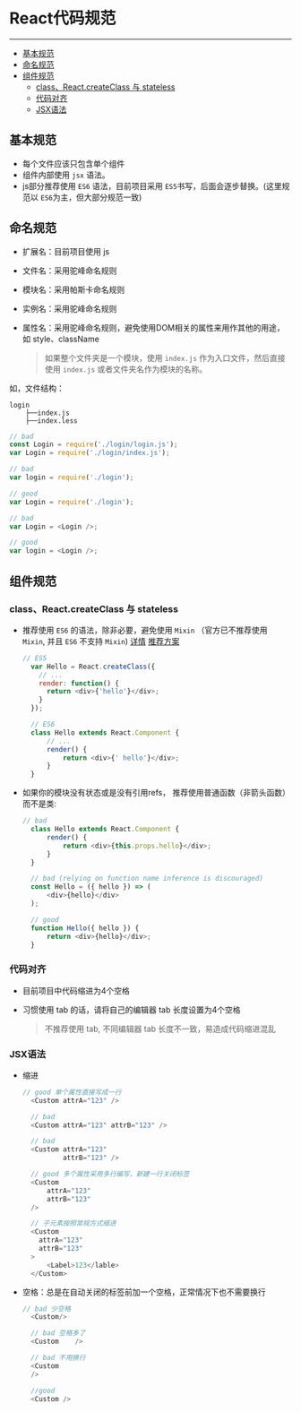 # React代码规范
---

<!-- TOC depthFrom:2 depthTo:3 withLinks:1 updateOnSave:1 orderedList:0 -->

- [基本规范](#基本规范)
- [命名规范](#命名规范)
- [组件规范](#组件规范)
	- [class、React.createClass 与 stateless](#classreactcreateclass-与-stateless)
	- [代码对齐](#代码对齐)
	- [JSX语法](#jsx语法)

<!-- /TOC -->

## 基本规范

- 每个文件应该只包含单个组件
- 组件内部使用 `jsx` 语法。
- js部分推荐使用 `ES6` 语法，目前项目采用 `ES5`书写，后面会逐步替换。(这里规范以 `ES6`为主，但大部分规范一致)

## 命名规范

- 扩展名：目前项目使用 js
- 文件名：采用驼峰命名规则
- 模块名：采用帕斯卡命名规则
- 实例名：采用驼峰命名规则
- 属性名：采用驼峰命名规则，避免使用DOM相关的属性来用作其他的用途，如 style、className

  > 如果整个文件夹是一个模块，使用 `index.js` 作为入口文件，然后直接使用 `index.js` 或者文件夹名作为模块的名称。

如，文件结构：

```
login
    ├──index.js
    ├──index.less
```

```javascript
// bad
const Login = require('./login/login.js');
var Login = require('./login/index.js');

// bad
var login = require('./login');

// good
var Login = require('./login');

// bad
var Login = <Login />;

// good
var login = <Login />;
```

## 组件规范

### class、React.createClass 与 stateless

- 推荐使用 `ES6` 的语法，除非必要，避免使用 `Mixin` （官方已不推荐使用 `Mixin`, 并且 `ES6` 不支持 `Mixin`) [详情](https://facebook.github.io/react/docs/react-without-es6.html#mixins) [推荐方案](https://zhuanlan.zhihu.com/p/20361937?columnSlug=purerender)

  ```javascript
  // ES5
    var Hello = React.createClass({
      // ...
      render: function() {
        return <div>{'hello'}</div>;
      }
    });

    // ES6
    class Hello extends React.Component {
        // ...
        render() {
            return <div>{' hello'}</div>;
        }
    }
  ```

- 如果你的模块没有状态或是没有引用refs， 推荐使用普通函数（非箭头函数）而不是类:

  ```javascript
  // bad
    class Hello extends React.Component {
        render() {
            return <div>{this.props.hello}</div>;
        }
    }

    // bad (relying on function name inference is discouraged)
    const Hello = ({ hello }) => (
        <div>{hello}</div>
    );

    // good
    function Hello({ hello }) {
        return <div>{hello}</div>;
    }
  ```

### 代码对齐

- 目前项目中代码缩进为4个空格
- 习惯使用 tab 的话，请将自己的编辑器 tab 长度设置为4个空格

  > 不推荐使用 tab, 不同编辑器 tab 长度不一致，易造成代码缩进混乱

### JSX语法

- 缩进

  ```javascript
  // good 单个属性直接写成一行
    <Custom attrA="123" />

    // bad
    <Custom attrA="123" attrB="123" />

    // bad
    <Custom attrA="123"
            attrB="123" />

    // good 多个属性采用多行编写，新建一行关闭标签
    <Custom
        attrA="123"
        attrB="123"
    />

    // 子元素按照常规方式缩进
    <Custom
      attrA="123"
      attrB="123"
    >
        <Label>123</lable>
    </Custom>
  ```

- 空格：总是在自动关闭的标签前加一个空格，正常情况下也不需要换行

  ```javascript
  // bad 少空格
    <Custom/>

    // bad 空格多了
    <Custom    />

    // bad 不用换行
    <Custom
    />

    //good
    <Custom />
  ```
